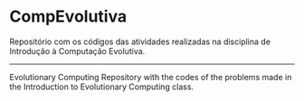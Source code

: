 # CompEvolutiva
Repositório com os códigos das atividades realizadas na disciplina de Introdução à Computação Evolutiva.

-----------------------------------
Evolutionary Computing
Repository with the codes of the problems made in the Introduction to Evolutionary Computing class.

